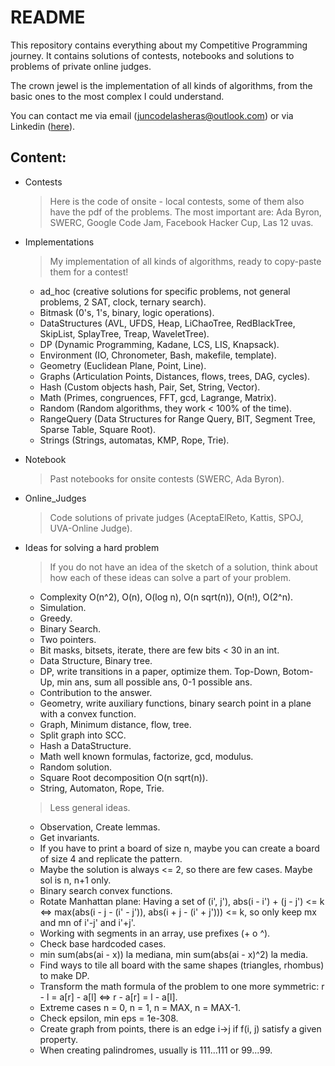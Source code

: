 # README
This repository contains everything about my Competitive Programming journey. It contains solutions of contests, notebooks and solutions to problems of private online judges.

The crown jewel is the implementation of all kinds of algorithms, from the basic ones to the most complex I could understand.

You can contact me via email ([juncodelasheras@outlook.com](mailto:juncodelasheras@outlook.com)) or via Linkedin ([here](https://www.linkedin.com/in/junco-de-las-heras-valenzuela/)).

## Content:
- Contests
  > Here is the code of onsite - local contests, some of them also have the pdf of the problems.
  The most important are: Ada Byron, SWERC, Google Code Jam, Facebook Hacker Cup, Las 12 uvas.
- Implementations
  > My implementation of all kinds of algorithms, ready to copy-paste them for a contest!
  - ad_hoc (creative solutions for specific problems, not general problems, 2 SAT, clock, ternary search).
  - Bitmask (0's, 1's, binary, logic operations).
  - DataStructures (AVL, UFDS, Heap, LiChaoTree, RedBlackTree, SkipList, SplayTree, Treap, WaveletTree).
  - DP (Dynamic Programming, Kadane, LCS, LIS, Knapsack).
  - Environment (IO, Chronometer, Bash, makefile, template).
  - Geometry (Euclidean Plane, Point, Line).
  - Graphs (Articulation Points, Distances, flows, trees, DAG, cycles).
  - Hash (Custom objects hash, Pair, Set, String, Vector).
  - Math (Primes, congruences, FFT, gcd, Lagrange, Matrix).
  - Random (Random algorithms, they work < 100% of the time).
  - RangeQuery (Data Structures for Range Query, BIT, Segment Tree, Sparse Table, Square Root).
  - Strings (Strings, automatas, KMP, Rope, Trie).

- Notebook
  > Past notebooks for onsite contests (SWERC, Ada Byron).
- Online_Judges
  > Code solutions of private judges (AceptaElReto, Kattis, SPOJ, UVA-Online Judge).
  
  
- Ideas for solving a hard problem
  > If you do not have an idea of the sketch of a solution, think about how each of these ideas can solve a part of your problem.
  - Complexity O(n^2), O(n), O(log n), O(n sqrt(n)), O(n!), O(2^n).
  - Simulation.
  - Greedy.
  - Binary Search.
  - Two pointers.
  - Bit masks, bitsets, iterate, there are few bits < 30 in an int.
  - Data Structure, Binary tree.
  - DP, write transitions in a paper, optimize them. Top-Down, Botom-Up, min ans, sum all possible ans, 0-1 possible ans.
  - Contribution to the answer.
  - Geometry, write auxiliary functions, binary search point in a plane with a convex function.
  - Graph, Minimum distance, flow, tree.
  - Split graph into SCC.
  - Hash a DataStructure.
  - Math well known formulas, factorize, gcd, modulus.
  - Random solution.
  - Square Root decomposition O(n sqrt(n)). 
  - String, Automaton, Rope, Trie.
  > Less general ideas.
  - Observation, Create lemmas.
  - Get invariants.
  - If you have to print a board of size n, maybe you can create a board of size 4 and replicate the pattern.
  - Maybe the solution is always <= 2, so there are few cases. Maybe sol is n, n+1 only.
  - Binary search convex functions.
  - Rotate Manhattan plane: Having a set of (i', j'), abs(i - i') + (j - j') <= k <=> max(abs(i - j - (i' - j')), abs(i + j - (i' + j'))) <= k, so only keep mx and mn of i'-j' and i'+j'.
  - Working with segments in an array, use prefixes (+ o ^).
  - Check base hardcoded cases.
  - min sum(abs(ai - x)) la mediana, min sum(abs(ai - x)^2) la media.
  - Find ways to tile all board with the same shapes (triangles, rhombus) to make DP.
  - Transform the math formula of the problem to one more symmetric: r - l = a[r] - a[l] <=> r - a[r] = l - a[l].
  - Extreme cases n = 0, n = 1, n = MAX, n = MAX-1.
  - Check epsilon, min eps = 1e-308.
  - Create graph from points, there is an edge i->j if f(i, j) satisfy a given property.
  - When creating palindromes, usually is 111...111 or 99...99.
  
